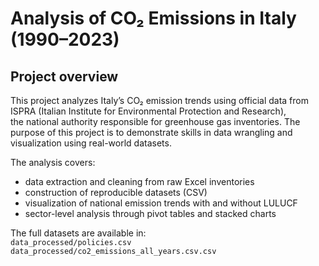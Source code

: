 # Analysis of CO₂ Emissions in Italy (1990–2023)

## Project overview

This project analyzes Italy’s CO₂ emission trends using official data from  
ISPRA (Italian Institute for Environmental Protection and Research),  
the national authority responsible for greenhouse gas inventories. 
The purpose of this project is to demonstrate skills in data wrangling and visualization using real-world datasets. 

The analysis covers:
- data extraction and cleaning from raw Excel inventories  
- construction of reproducible datasets (CSV)  
- visualization of national emission trends with and without LULUCF  
- sector-level analysis through pivot tables and stacked charts

The full datasets are available in:  
`data_processed/policies.csv`  
`data_processed/co2_emissions_all_years.csv.csv`